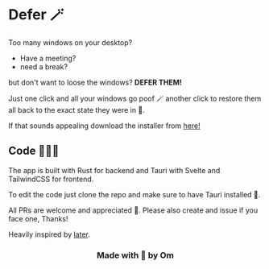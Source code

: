 # Defer 🪄

Too many windows on your desktop?

* Have a meeting?
* need a break?

but don't want to loose the windows? **DEFER THEM!**

Just one click and all your windows go poof 🪄 another click to restore them all back to the exact state they were in 👀.

If that sounds appealing download the installer from [here!]()
## Code 🧑🏽‍💻
The app is built with Rust for backend and Tauri with Svelte and TailwindCSS for frontend.

To edit the code just clone the repo and make sure to have Tauri installed 👀.

All PRs are welcome and appreciated 🚀.
Please also create and issue if you face one, Thanks!

Heavily inspired by [later](https://github.com/alyssaxuu/later).

<h3 align="center" > Made with 💖 by Om </h3>